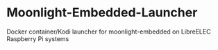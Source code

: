 # Moonlight-Embedded-Launcher
Docker container/Kodi launcher for moonlight-embedded on LibreELEC Raspberry Pi systems
